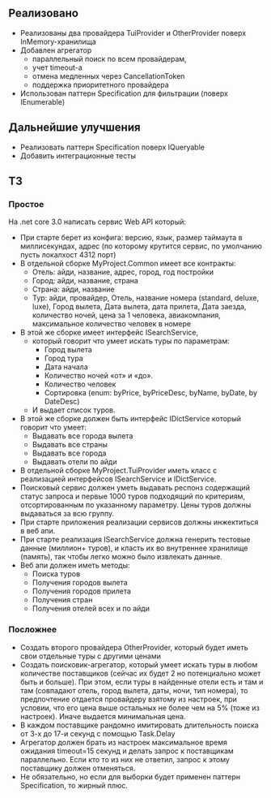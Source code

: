 ## Реализовано
- Реализованы два провайдера TuiProvider и OtherProvider поверх InMemory-хранилища
- Добавлен агрегатор
   - параллельный поиск по всем провайдерам, 
   - учет timeout-а 
   - отмена медленных через CancellationToken
   - поддержка приоритетного провайдера
- Использован паттерн Specification для фильтрации (поверх IEnumerable)

## Дальнейшие улучшения
- Реализовать паттерн Specification поверх IQueryable
- Добавить интеграционные тесты

## ТЗ
### Простое
На .net core 3.0 написать сервис Web API который:
- При старте берет из конфига: версию, язык, размер таймаута в миллисекундах, адрес (по
которому крутится сервис, по умолчанию пусть локалхост 4312 порт)
- В отдельной сборке MyProject.Common имеет все контракты:
  - Отель: айди, название, адрес, город, год постройки
  - Город: айди, название, страна
  - Страна: айди, название
  - Тур: айди, провайдер, Отель, название номера (standard, deluxe, luxe), Город
вылета, Дата вылета, дата прилета, Дата заезда, количество ночей, цена за 1
человека, авиакомпания, максимальное количество человек в номере
- В этой же сборке имеет интерфейс ISearchService, 
  - который говорит что умеет искать туры по параметрам:
    - Город вылета
    - Город тура
    - Дата начала
    - Количество ночей «от» и «до».
    - Количество человек
    - Сортировка (enum: byPrice, byPriceDesc, byName, byDate, by DateDesc)
  - И выдает список туров.
- В этой же сборке должен быть интерфейс IDictService который говорит что умеет:
  - Выдавать все города вылета
  - Выдавать все страны
  - Выдавать все города
  - Выдавать отели по айди
- В отдельной сборке MyProject.TuiProvider иметь класс с реализацией интерфейсов
ISearchService и IDictService.
- Поисковый сервис должен уметь выдавать респонз содержащий статус запроса и первые 1000
туров подходящий по критериям, отсортированным по указанному параметру. Цены туров
должны выдаваться за всю группу.
- При старте приложения реализации сервисов должны инжектиться в веб апи.
- При старте реализация ISearchService должна генерить тестовые данные (миллион+ туров), и
класть их во внутреннее хранилище (память), так чтобы легко можно было извлекать данные.
- Веб апи должен иметь методы:
  - Поиска туров
  - Получения городов вылета
  - Получения городов прилета
  - Получения стран
  - Получения отелей всех и по айди

### Посложнее
- Создать второго провайдера OtherProvider, который будет иметь свои отдельные туры с другими
ценами
- Создать поисковик-агрегатор, который умеет искать туры в любом количестве поставщиков
(сейчас их будет 2 но потенциально может быть и больше). При этом, если туры в найденные
отели есть и там и там (совпадают отель, город вылета, даты, ночи, тип номера), то
предпочтение отдается провайдеру взятому из настроек, при условии, что его цена выше
остальных не более чем на 5% (тоже из настроек). Иначе выдается минимальная цена.
- В каждом поставщике рандомно имитировать длительность поиска от 3-х до 17-и секунд с
помощью Task.Delay
- Агрегатор должен брать из настроек максимальное время ожидания timeout=15 секунд и делать
запрос к поставщикам параллельно. Если кто то из них не ответил, запрос к этому поставщику
должен отменяться.
- Не обязательно, но если для выборки будет применен паттерн Specification, то жирный плюс.
